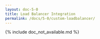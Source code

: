 ```yaml
---
layout: doc-5-0
title: Load Balancer Integration
permalink: /docs/5-0/custom-loadbalancer/
---
```


{% include doc_not_available.md %}
